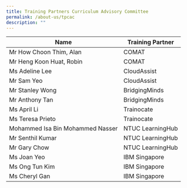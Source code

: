 ```yaml
---
title: Training Partners Curriculum Advisory Committee
permalink: /about-us/tpcac
description: ""
---
```

| Name | Training Partner |
| -------- | -------- |
| Mr How Choon Thim, Alan    | COMAT    |
| Mr Heng Koon Huat, Robin   | COMAT   |
| Ms Adeline Lee  | CloudAssist  |
| Mr Sam Yeo  | CloudAssist    |
| Mr Stanley Wong   | BridgingMinds   |
| Mr Anthony Tan   | BridgingMinds     |
| Ms April Li     | Trainocate    |
| Ms Teresa Prieto  | Trainocate |
| Mohammed Isa Bin Mohammed Nasser     | NTUC LearningHub  |
| Mr Senthil Kumar    | NTUC LearningHub  |
| Mr Gary Chow     | NTUC LearningHub    |
| Ms Joan Yeo    | IBM Singapore   |
| Ms Ong Tun Kim      | IBM Singapore  |
| Ms Cheryl Gan   | IBM Singapore    |